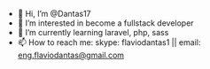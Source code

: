 - 👋 Hi, I’m @Dantas17
- 👀 I’m interested in become a fullstack developer
- 🌱 I’m currently learning laravel, php, sass
- 📫 How to reach me: skype: flaviodantas1  || email: eng.flaviodantas@gmail.com

<!---
Dantas17/Dantas17 is a ✨ special ✨ repository because its `README.md` (this file) appears on your GitHub profile.
You can click the Preview link to take a look at your changes.
--->

